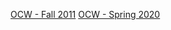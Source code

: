 [OCW - Fall 2011](https://ocw.mit.edu/courses/6-006-introduction-to-algorithms-fall-2011/)
[OCW - Spring 2020](https://ocw.mit.edu/courses/6-006-introduction-to-algorithms-spring-2020/)